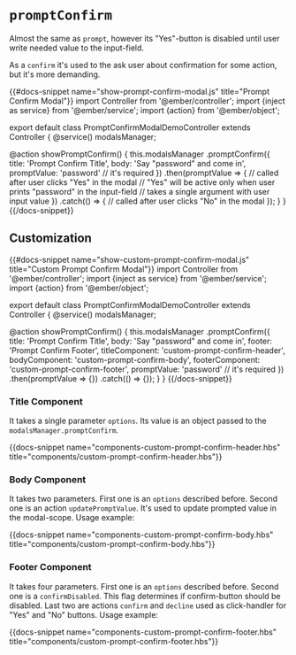 # `promptConfirm`

Almost the same as `prompt`, however its "Yes"-button is disabled until user write needed value to the input-field.

As a `confirm` it's used to the ask user about confirmation for some action, but it's more demanding.

{{#docs-snippet name="show-prompt-confirm-modal.js" title="Prompt Confirm Modal"}}
import Controller from '@ember/controller';
import {inject as service} from '@ember/service';
import {action} from '@ember/object';

export default class PromptConfirmModalDemoController extends Controller {
  @service()
  modalsManager;

  @action
  showPromptConfirm() {
    this.modalsManager
      .promptConfirm({
        title: 'Prompt Confirm Title',
        body: 'Say "password" and come in',
        promptValue: 'password' // it's required
      })
      .then(promptValue => {
        // called after user clicks "Yes" in the modal
        // "Yes" will be active only when user prints "password" in the input-field
        // takes a single argument with user input value
      })
      .catch(() => {
        // called after user clicks "No" in the modal
      });
  }
}
{{/docs-snippet}}

## Customization

{{#docs-snippet name="show-custom-prompt-confirm-modal.js" title="Custom Prompt Confirm Modal"}}
import Controller from '@ember/controller';
import {inject as service} from '@ember/service';
import {action} from '@ember/object';

export default class PromptConfirmModalDemoController extends Controller {
  @service()
  modalsManager;

  @action
  showPromptConfirm() {
    this.modalsManager
      .promptConfirm({
        title: 'Prompt Confirm Title',
        body: 'Say "password" and come in',
        footer: 'Prompt Confirm Footer',
        titleComponent: 'custom-prompt-confirm-header',
        bodyComponent: 'custom-prompt-confirm-body',
        footerComponent: 'custom-prompt-confirm-footer',
        promptValue: 'password' // it's required
      })
      .then(promptValue => {})
      .catch(() => {});
  }
}
{{/docs-snippet}}

### Title Component

It takes a single parameter `options`. Its value is an object passed to the `modalsManager.promptConfirm`.

{{docs-snippet name="components-custom-prompt-confirm-header.hbs" title="components/custom-prompt-confirm-header.hbs"}}

### Body Component

It takes two parameters. First one is an `options` described before. Second one is an action `updatePromptValue`. It's used to update prompted value in the modal-scope. Usage example:

{{docs-snippet name="components-custom-prompt-confirm-body.hbs" title="components/custom-prompt-confirm-body.hbs"}}

### Footer Component

It takes four parameters. First one is an `options` described before. Second one is a `confirmDisabled`. This flag determines if confirm-button should be disabled. Last two are actions `confirm` and `decline` used as click-handler for "Yes" and "No" buttons. Usage example:

{{docs-snippet name="components-custom-prompt-confirm-footer.hbs" title="components/custom-prompt-confirm-footer.hbs"}}
